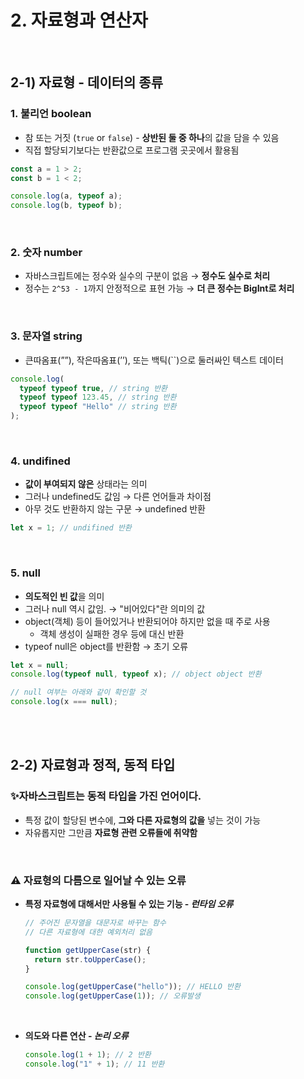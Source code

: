 # 2. 자료형과 연산자

<br>

## **2-1) 자료형 - 데이터의 종류**

### **1. 불리언 boolean**

- 참 또는 거짓 (`true` or `false`) - **상반된 둘 중 하나**의 값을 담을 수 있음
- 직접 할당되기보다는 반환값으로 프로그램 곳곳에서 활용됨

```javascript
const a = 1 > 2;
const b = 1 < 2;

console.log(a, typeof a);
console.log(b, typeof b);
```

<br>

### **2. 숫자 number**

- 자바스크립트에는 정수와 실수의 구분이 없음 → **정수도 실수로 처리**
- 정수는 `2^53 - 1`까지 안정적으로 표현 가능 → **더 큰 정수는 BigInt로 처리**

<br>

### **3. 문자열 string**

- 큰따옴표(””), 작은따옴표(’’), 또는 백틱(``)으로 둘러싸인 텍스트 데이터

```javascript
console.log(
  typeof typeof true, // string 반환
  typeof typeof 123.45, // string 반환
  typeof typeof "Hello" // string 반환
);
```

<br>

### **4. undifined**

- **값이 부여되지 않은** 상태라는 의미
- 그러나 undefined도 값임 → 다른 언어들과 차이점
- 아무 것도 반환하지 않는 구문 → undefined 반환

```javascript
let x = 1; // undifined 반환
```

<br>

### **5. null**

- **의도적인 빈 값**을 의미
- 그러나 null 역시 값임. → "비어있다"란 의미의 값
- object(객체) 등이 들어있거나 반환되어야 하지만 없을 때 주로 사용
  - 객체 생성이 실패한 경우 등에 대신 반환
- typeof null은 object를 반환함 → 초기 오류

```javascript
let x = null;
console.log(typeof null, typeof x); // object object 반환
```

```javascript
// null 여부는 아래와 같이 확인할 것
console.log(x === null);
```

<br><br>

## **2-2) 자료형과 정적, 동적 타입**

### **✨자바스크립트는 동적 타입을 가진 언어이다.**

- 특정 값이 할당된 변수에, **그와 다른 자료형의 값을** 넣는 것이 가능
- 자유롭지만 그만큼 **자료형 관련 오류들에 취약함**

<br>

### **⚠️ 자료형의 다름으로 일어날 수 있는 오류**

- **특정 자료형에 대해서만 사용될 수 있는 기능 - _런타임 오류_**

  ```javascript
  // 주어진 문자열을 대문자로 바꾸는 함수
  // 다른 자료형에 대한 예외처리 없음

  function getUpperCase(str) {
    return str.toUpperCase();
  }

  console.log(getUpperCase("hello")); // HELLO 반환
  console.log(getUpperCase(1)); // 오류발생
  ```

  <br>

- **의도와 다른 연산 - _논리 오류_**
  ```javascript
  console.log(1 + 1); // 2 반환
  console.log("1" + 1); // 11 반환
  ```

